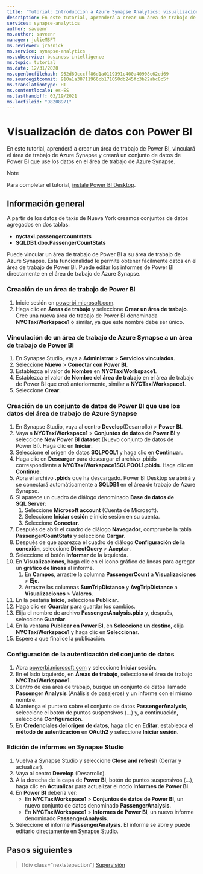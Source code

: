 ```yaml
---
title: 'Tutorial: Introducción a Azure Synapse Analytics: visualización de datos de un área de trabajo con Power BI'
description: En este tutorial, aprenderá a crear un área de trabajo de Power BI, vinculará el área de trabajo de Azure Synapse y creará un conjunto de datos de Power BI que use los datos en el área de trabajo de Azure Synapse.
services: synapse-analytics
author: saveenr
ms.author: saveenr
manager: julieMSFT
ms.reviewer: jrasnick
ms.service: synapse-analytics
ms.subservice: business-intelligence
ms.topic: tutorial
ms.date: 12/31/2020
ms.openlocfilehash: 952d69cccff86d1a0119391c400a40908c62ed69
ms.sourcegitcommit: 910a1a38711966cb171050db245fc3b22abc8c5f
ms.translationtype: HT
ms.contentlocale: es-ES
ms.lasthandoff: 03/19/2021
ms.locfileid: "98208971"
---
```

# <a name="visualize-data-with-power-bi"></a>Visualización de datos con Power BI

En este tutorial, aprenderá a crear un área de trabajo de Power BI, vinculará el área de trabajo de Azure Synapse y creará un conjunto de datos de Power BI que use los datos en el área de trabajo de Azure Synapse. 

> [!NOTE]
> Para completar el tutorial, [instale Power BI Desktop](https://aka.ms/pbidesktopstore).

## <a name="overview"></a>Información general

A partir de los datos de taxis de Nueva York creamos conjuntos de datos agregados en dos tablas:
- **nyctaxi.passengercountstats**
- **SQLDB1.dbo.PassengerCountStats**

Puede vincular un área de trabajo de Power BI a su área de trabajo de Azure Synapse. Esta funcionalidad le permite obtener fácilmente datos en el área de trabajo de Power BI. Puede editar los informes de Power BI directamente en el área de trabajo de Azure Synapse. 

### <a name="create-a-power-bi-workspace"></a>Creación de un área de trabajo de Power BI

1. Inicie sesión en [powerbi.microsoft.com](https://powerbi.microsoft.com/).
1. Haga clic en **Áreas de trabajo** y seleccione **Crear un área de trabajo**. Cree una nueva área de trabajo de Power BI denominada **NYCTaxiWorkspace1** o similar, ya que este nombre debe ser único.

### <a name="link-your-azure-synapse-workspace-to-your-new-power-bi-workspace"></a>Vinculación de un área de trabajo de Azure Synapse a un área de trabajo de Power BI

1. En Synapse Studio, vaya a **Administrar** > **Servicios vinculados**.
1. Seleccione **Nuevo** > **Conectar con Power BI**.
1. Establezca el valor de **Nombre** en **NYCTaxiWorkspace1**.
1. Establezca el valor de **Nombre del área de trabajo** en el área de trabajo de Power BI que creó anteriormente, similar a **NYCTaxiWorkspace1**.
1. Seleccione **Crear**.

### <a name="create-a-power-bi-dataset-that-uses-data-in-your-azure-synapse-workspace"></a>Creación de un conjunto de datos de Power BI que use los datos del área de trabajo de Azure Synapse

1. En Synapse Studio, vaya al centro **Develop**(Desarrollo) > **Power BI**.
1. Vaya a **NYCTaxiWorkspace1** > **Conjuntos de datos de Power BI** y seleccione **New Power BI dataset** (Nuevo conjunto de datos de Power BI). Haga clic en **Iniciar**.
1. Seleccione el origen de datos **SQLPOOL1** y haga clic en **Continuar**.
1. Haga clic en **Descargar** para descargar el archivo .pbids correspondiente a **NYCTaxiWorkspace1SQLPOOL1.pbids**. Haga clic en **Continue**.
1. Abra el archivo **.pbids** que ha descargado. Power BI Desktop se abrirá y se conectará automáticamente a **SQLDB1** en el área de trabajo de Azure Synapse.
1. Si aparece un cuadro de diálogo denominado **Base de datos de SQL Server**:
    1. Seleccione **Microsoft account** (Cuenta de Microsoft).
    1. Seleccione **Iniciar sesión** e inicie sesión en su cuenta.
    1. Seleccione **Conectar**.
1. Después de abrir el cuadro de diálogo **Navegador**, compruebe la tabla **PassengerCountStats** y seleccione **Cargar**.
1. Después de que aparezca el cuadro de diálogo **Configuración de la conexión**, seleccione **DirectQuery** > **Aceptar**.
1. Seleccione el botón **Informar** de la izquierda.
1. En **Visualizaciones**, haga clic en el icono gráfico de líneas para agregar un **gráfico de líneas** al informe.
    1. En **Campos**, arrastre la columna **PassengerCount** a **Visualizaciones** > **Eje**.
    1. Arrastre las columnas **SumTripDistance** y **AvgTripDistance** a **Visualizaciones** > **Valores**.
1. En la pestaña **Inicio**, seleccione **Publicar**.
1. Haga clic en **Guardar** para guardar los cambios.
1. Elija el nombre de archivo **PassengerAnalysis.pbix** y, después, seleccione **Guardar**.
1. En la ventana **Publicar en Power BI**, en **Seleccione un destino**, elija **NYCTaxiWorkspace1** y haga clic en **Seleccionar**.
1. Espere a que finalice la publicación. 

### <a name="configure-authentication-for-your-dataset"></a>Configuración de la autenticación del conjunto de datos

1. Abra [powerbi.microsoft.com](https://powerbi.microsoft.com/) y seleccione **Iniciar sesión**.
1. En el lado izquierdo, en **Áreas de trabajo**, seleccione el área de trabajo **NYCTaxiWorkspace1**.
1. Dentro de esa área de trabajo, busque un conjunto de datos llamado **Passenger Analysis** (Análisis de pasajeros) y un informe con el mismo nombre.
1. Mantenga el puntero sobre el conjunto de datos **PassengerAnalysis**, seleccione el botón de puntos suspensivos (...) y, a continuación, seleccione **Configuración**.
1. En **Credenciales del origen de datos**, haga clic en **Editar**, establezca el **método de autenticación** en **OAuth2** y seleccione **Iniciar sesión**.

### <a name="edit-a-report-in-synapse-studio"></a>Edición de informes en Synapse Studio

1. Vuelva a Synapse Studio y seleccione **Close and refresh** (Cerrar y actualizar).
1. Vaya al centro **Develop** (Desarrollo).
1. A la derecha de la capa de **Power BI**, botón de puntos suspensivos (...), haga clic en **Actualizar** para actualizar el nodo **Informes de Power BI**.
1. En **Power BI** debería ver:
    * En **NYCTaxiWorkspace1** > **Conjuntos de datos de Power BI**, un nuevo conjunto de datos denominado **PassengerAnalysis**.
    * En **NYCTaxiWorkspace1** > **Informes de Power BI**, un nuevo informe denominado **PassengerAnalysis**.
1. Seleccione el informe **PassengerAnalysis**. El informe se abre y puede editarlo directamente en Synapse Studio.



## <a name="next-steps"></a>Pasos siguientes

> [!div class="nextstepaction"]
> [Supervisión](get-started-monitor.md)
                                 

